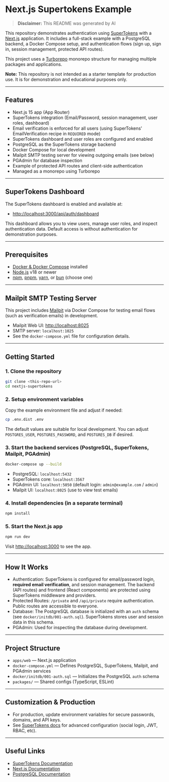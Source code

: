# Next.js Supertokens Example

> **Disclaimer:** This README was generated by AI

This repository demonstrates authentication using [SuperTokens](https://supertokens.com/) with a [Next.js](https://nextjs.org/) application. It includes a full-stack example with a PostgreSQL backend, a Docker Compose setup, and authentication flows (sign up, sign in, session management, protected API routes).

This project uses a [Turborepo](https://turbo.build/) monorepo structure for managing multiple packages and applications.

**Note:** This repository is not intended as a starter template for production use. It is for demonstration and educational purposes only.

---

## Features

- Next.js 15 app (App Router)
- SuperTokens integration (Email/Password, session management, user roles, dashboard)
- Email verification is enforced for all users (using SuperTokens' EmailVerification recipe in `REQUIRED` mode)
- SuperTokens dashboard and user roles are configured and enabled
- PostgreSQL as the SuperTokens storage backend
- Docker Compose for local development
- Mailpit SMTP testing server for viewing outgoing emails (see below)
- PGAdmin for database inspection
- Example of protected API routes and client-side authentication
- Managed as a monorepo using Turborepo

---

## SuperTokens Dashboard

The SuperTokens dashboard is enabled and available at:

- [http://localhost:3000/api/auth/dashboard](http://localhost:3000/api/auth/dashboard)

This dashboard allows you to view users, manage user roles, and inspect authentication data. Default access is without authentication for demonstration purposes.

---

## Prerequisites

- [Docker & Docker Compose](https://docs.docker.com/get-docker/) installed
- [Node.js](https://nodejs.org/) v18 or newer
- [npm](https://www.npmjs.com/), [pnpm](https://pnpm.io/), [yarn](https://yarnpkg.com/), or [bun](https://bun.sh/) (choose one)

---

## Mailpit SMTP Testing Server

This project includes [Mailpit](https://mailpit.axllent.org/) via Docker Compose for testing email flows (such as verification emails) in development.

- Mailpit Web UI: [http://localhost:8025](http://localhost:8025)
- SMTP server: `localhost:1025`
- See the `docker-compose.yml` file for configuration details.

---

## Getting Started

### 1. Clone the repository

```bash
git clone <this-repo-url>
cd nextjs-supertokens
```

### 2. Setup environment variables

Copy the example environment file and adjust if needed:

```bash
cp .env.dist .env
```

The default values are suitable for local development. You can adjust `POSTGRES_USER`, `POSTGRES_PASSWORD`, and `POSTGRES_DB` if desired.

### 3. Start the backend services (PostgreSQL, SuperTokens, Mailpit, PGAdmin)

```bash
docker-compose up --build
```

- PostgreSQL: `localhost:5432`
- SuperTokens core: `localhost:3567`
- PGAdmin UI: `localhost:5050` (default login: `admin@example.com` / `admin`)
- Mailpit UI: `localhost:8025` (use to view test emails)

### 4. Install dependencies (in a separate terminal)

```bash
npm install
```

### 5. Start the Next.js app

```bash
npm run dev
```

Visit [http://localhost:3000](http://localhost:3000) to see the app.

---

## How It Works

- Authentication: SuperTokens is configured for email/password login, **required email verification**, and session management. The backend (API routes) and frontend (React components) are protected using SuperTokens middleware and providers.
- Protected Routes: `/private` and `/api/private` require authentication. Public routes are accessible to everyone.
- Database: The PostgreSQL database is initialized with an `auth` schema (see `docker/initdb/001-auth.sql`). SuperTokens stores user and session data in this schema.
- PGAdmin: Used for inspecting the database during development.

---

## Project Structure

- `apps/web` — Next.js application
- `docker-compose.yml` — Defines PostgreSQL, SuperTokens, Mailpit, and PGAdmin services
- `docker/initdb/001-auth.sql` — Initializes the PostgreSQL `auth` schema
- `packages/` — Shared configs (TypeScript, ESLint)

---

## Customization & Production

- For production, update environment variables for secure passwords, domains, and API keys.
- See [SuperTokens docs](https://supertokens.com/docs) for advanced configuration (social login, JWT, RBAC, etc).

---

## Useful Links

- [SuperTokens Documentation](https://supertokens.com/docs)
- [Next.js Documentation](https://nextjs.org/docs)
- [PostgreSQL Documentation](https://www.postgresql.org/docs/)
